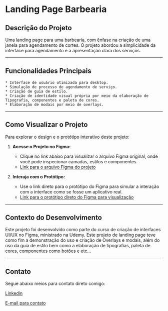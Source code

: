 # Landing Page Barbearia

## Descrição do Projeto

Uma landing page para uma barbearia, com ênfase na criação de uma janela para agendamento de cortes. O projeto abordou a simplicidade da interface para agendamento e a apresentação clara dos serviços.

---

## Funcionalidades Principais

    * Interface de usuário otimizada para desktop.
    * Simulação de processo de agendamento de serviço.
    * Criação de guia de estilo.
    * Criação de identidade visual própria por meio da elaboração de Tipografia, componentes e paleta de cores.
    * Elaboração de modais por meio de overlays.

---

## Como Visualizar o Projeto

Para explorar o design e o protótipo interativo deste projeto:

1.  **Acesse o Projeto no Figma:**
    * Clique no link abaixo para visualizar o arquivo Figma original, onde você pode inspecionar camadas, estilos e componentes.
    * [Link para o arquivo Figma do projeto](https://shre.ink/BarbeariaLandingPage)

2.  **Interaja com o Protótipo:**
    * Use o link direto para o protótipo do Figma para simular a interação com a interface como se fosse um aplicativo real.
    * [Link para o protótipo direto do Figma para visualização](https://shre.ink/BarbeariaLandingPagePrototipo)
      

---

## Contexto do Desenvolvimento

Este projeto foi desenvolvido como parte do curso de criação de interfaces UI/UX no Figma, ministrado na Udemy. Este projeto de landing page teve como fim a demonstração do uso e criação de Overlays e modais, além do uso da guia de estilo bem como a elaboração de tipografias, paleta de cores, componentes como botões e etc...

---

## Contato

Segue abaixo meios para contato direto comigo:

[Linkedin](www.linkedin.com/in/mateus-nascimento-95a15a198)

[E-mail para contato](contatomateusnasc@protonmail.com)
